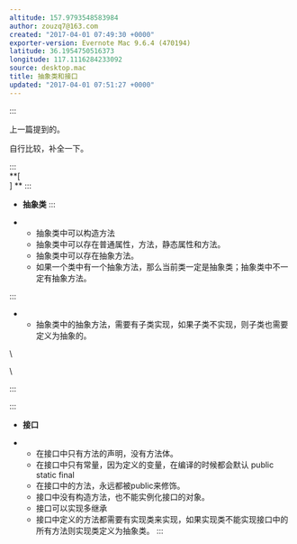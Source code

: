 ```yaml
---
altitude: 157.9793548583984
author: zouzq7@163.com
created: "2017-04-01 07:49:30 +0000"
exporter-version: Evernote Mac 9.6.4 (470194)
latitude: 36.1954750516373
longitude: 117.1116284233092
source: desktop.mac
title: 抽象类和接口
updated: "2017-04-01 07:51:27 +0000"
---
```


:::  
<div>

上一篇提到的。

</div>

<div>

自行比较，补全一下。

</div>

:::  
**[\
] **
:::

-   **抽象类**
:::

-   -   抽象类中可以构造方法
    -   抽象类中可以存在普通属性，方法，静态属性和方法。
    -   抽象类中可以存在抽象方法。
    -   如果一个类中有一个抽象方法，那么当前类一定是抽象类；抽象类中不一定有抽象方法。

:::  
-   -   抽象类中的抽象方法，需要有子类实现，如果子类不实现，则子类也需要定义为抽象的。

<div>

\

</div>

<div>

\

</div>
:::

:::  
-   **接口**

-   -   在接口中只有方法的声明，没有方法体。
    -   在接口中只有常量，因为定义的变量，在编译的时候都会默认 public
        static final 
    -   在接口中的方法，永远都被public来修饰。
    -   接口中没有构造方法，也不能实例化接口的对象。
    -   接口可以实现多继承
    -   接口中定义的方法都需要有实现类来实现，如果实现类不能实现接口中的所有方法则实现类定义为抽象类。
:::
